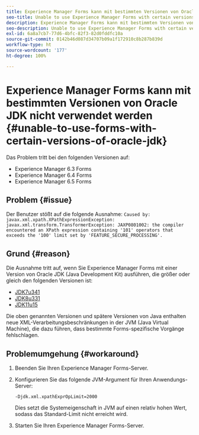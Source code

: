 ```yaml
---
title: Experience Manager Forms kann mit bestimmten Versionen von Oracle JDK nicht verwendet werden
seo-title: Unable to use Experience Manager Forms with certain versions of Oracle JDK
description: Experience Manager Forms kann mit bestimmten Versionen von Oracle JDK nicht verwendet werden
seo-description: Unable to use Experience Manager Forms with certain versions of Oracle JDK
exl-id: 6a8a7cb7-77d6-4bfc-82f3-82d0fddfc10a
source-git-commit: 0142b46d087d34707b09a1f172910c8b287b839d
workflow-type: ht
source-wordcount: '177'
ht-degree: 100%

---
```


# Experience Manager Forms kann mit bestimmten Versionen von Oracle JDK nicht verwendet werden {#unable-to-use-forms-with-certain-versions-of-oracle-jdk}

Das Problem tritt bei den folgenden Versionen auf:

* Experience Manager 6.3 Forms
* Experience Manager 6.4 Forms
* Experience Manager 6.5 Forms

## Problem {#issue}

Der Benutzer stößt auf die folgende Ausnahme:
`Caused by: javax.xml.xpath.XPathExpressionException: javax.xml.transform.TransformerException: JAXP0801002: the compiler encountered an XPath expression containing '101' operators that exceeds the '100' limit set by 'FEATURE_SECURE_PROCESSING'.`

## Grund {#reason}

Die Ausnahme tritt auf, wenn Sie Experience Manager Forms mit einer Version von Oracle JDK (Java Development Kit) ausführen, die größer oder gleich den folgenden Versionen ist:

* [JDK7u341](https://www.oracle.com/java/technologies/javase/7u341-relnotes.html)
* [JDK8u331](https://www.oracle.com/java/technologies/javase/8u331-relnotes.html)
* [JDK11u15](https://www.oracle.com/java/technologies/javase/11-0-15-relnotes.html)

Die oben genannten Versionen und spätere Versionen von Java enthalten neue XML-Verarbeitungsbeschränkungen in der JVM (Java Virtual Machine), die dazu führen, dass bestimmte Forms-spezifische Vorgänge fehlschlagen.

## Problemumgehung {#workaround}

1. Beenden Sie Ihren Experience Manager Forms-Server.
1. Konfigurieren Sie das folgende JVM-Argument für Ihren Anwendungs-Server:

   `-Djdk.xml.xpathExprOpLimit=2000`

   Dies setzt die Systemeigenschaft in JVM auf einen relativ hohen Wert, sodass das Standard-Limit nicht erreicht wird.

1. Starten Sie Ihren Experience Manager Forms-Server.
